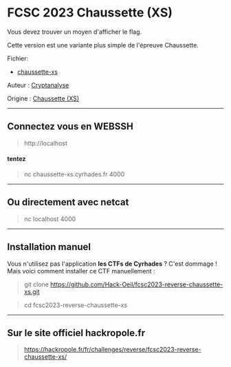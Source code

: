# FCSC 2023 Chaussette (XS)

Vous devez trouver un moyen d'afficher le flag.

Cette version est une variante plus simple de l'épreuve Chaussette.


Fichier:
- [chaussette-xs](chaussette-xs)


Auteur : [Cryptanalyse](https://twitter.com/Cryptanalyse)

Origine : [Chaussette (XS)](https://hackropole.fr/fr/challenges/reverse/fcsc2023-reverse-chaussette-xs/)


-----------

## Connectez vous en WEBSSH
> http://localhost

#### tentez 
> nc chaussette-xs.cyrhades.fr 4000

-----------

## Ou directement avec netcat
> nc localhost 4000


-----------


## Installation manuel
Vous n'utilisez pas l'application **les CTFs de Cyrhades** ? C'est dommage !
Mais voici comment installer ce CTF manuellement :

> git clone https://github.com/Hack-Oeil/fcsc2023-reverse-chaussette-xs.git

> cd fcsc2023-reverse-chaussette-xs


-----------


## Sur le site officiel hackropole.fr
> https://hackropole.fr/fr/challenges/reverse/fcsc2023-reverse-chaussette-xs/